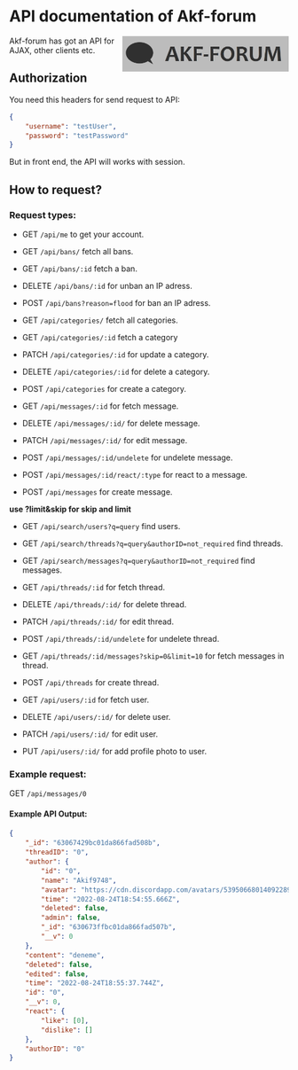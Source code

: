 # API documentation of Akf-forum
<img src="https://raw.githubusercontent.com/Akif9748/akf-forum/main/public/images/logo.jpg" align="right" width="300px" />

Akf-forum has got an API for AJAX, other clients etc. 

## Authorization
You need this headers for send request to API:
```json
{
    "username": "testUser", 
    "password": "testPassword"
}
```
But in front end, the API will works with session.

## How to request?

### Request types:
- GET `/api/me` to get your account.


- GET `/api/bans/` fetch all bans.
- GET `/api/bans/:id` fetch a ban.
- DELETE `/api/bans/:id` for unban an IP adress.
- POST `/api/bans?reason=flood` for ban an IP adress.


- GET `/api/categories/` fetch all categories.
- GET `/api/categories/:id` fetch a category
- PATCH `/api/categories/:id` for update a category.
- DELETE `/api/categories/:id` for delete a category.
- POST `/api/categories` for create a category.


- GET `/api/messages/:id` for fetch message.
- DELETE `/api/messages/:id/` for delete message.
- PATCH `/api/messages/:id/` for edit message.
- POST `/api/messages/:id/undelete` for undelete message.
- POST `/api/messages/:id/react/:type` for react to a message.
- POST `/api/messages` for create message.


**use ?limit&skip for skip and limit**
- GET `/api/search/users?q=query` find users.
- GET `/api/search/threads?q=query&authorID=not_required` find threads.
- GET `/api/search/messages?q=query&authorID=not_required` find messages.


- GET `/api/threads/:id` for fetch thread.
- DELETE `/api/threads/:id/` for delete thread.
- PATCH `/api/threads/:id/` for edit thread.
- POST `/api/threads/:id/undelete` for undelete thread.
- GET `/api/threads/:id/messages?skip=0&limit=10` for fetch messages in thread.
- POST `/api/threads` for create thread.


- GET `/api/users/:id` for fetch user.
- DELETE `/api/users/:id/` for delete user.
- PATCH `/api/users/:id/` for edit user.
- PUT `/api/users/:id/` for add profile photo to user.

### Example request:
GET ```/api/messages/0```

#### Example API Output:
```json
{
    "_id": "63067429bc01da866fad508b",
    "threadID": "0",
    "author": {
        "id": "0",
        "name": "Akif9748",
        "avatar": "https://cdn.discordapp.com/avatars/539506680140922890/abd74d10aac094fc8a5ad5c86f29fdb9.png?size=1024",
        "time": "2022-08-24T18:54:55.666Z",
        "deleted": false,
        "admin": false,
        "_id": "630673ffbc01da866fad507b",
        "__v": 0
    },
    "content": "deneme",
    "deleted": false,
    "edited": false,
    "time": "2022-08-24T18:55:37.744Z",
    "id": "0",
    "__v": 0,
    "react": {
        "like": [0],
        "dislike": []
    },
    "authorID": "0"
}
```